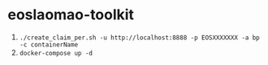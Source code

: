 # eoslaomao-toolkit
1. `./create_claim_per.sh -u http://localhost:8888 -p EOSXXXXXXX -a bp -c containerName`
2. `docker-compose up -d`
